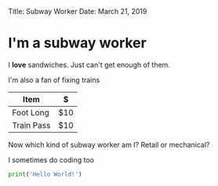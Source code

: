 Title: Subway Worker
Date: March 21, 2019

# I'm a subway worker

I **love** sandwiches. Just can't get enough of them.

I'm also a fan of fixing trains

| Item       | $   |
| ---------- | --- |
| Foot Long  | $10 |
| Train Pass | $10 |

Now which kind of subway worker am I? Retail or mechanical?

I sometimes do coding too

```python
print('Hello World!')
```
